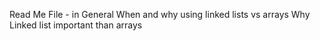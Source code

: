 Read Me File - in General
When and why using linked lists vs arrays
Why Linked list important than arrays

